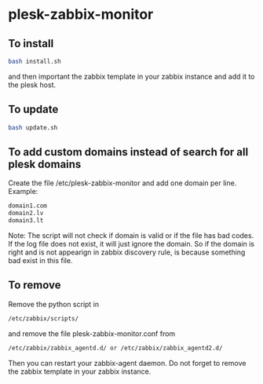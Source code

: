 # plesk-zabbix-monitor

## To install
```bash
bash install.sh
```

and then important the zabbix template in your zabbix instance and add it to the plesk host.

## To update
```bash
bash update.sh
```

## To add custom domains instead of search for all plesk domains

Create the file /etc/plesk-zabbix-monitor and add one domain per line. Example:

```bash
domain1.com
domain2.lv
domain3.lt
```

Note: The script will not check if domain is valid or if the file has bad codes. If the log file does not exist, it will just ignore the domain. So if the domain is right and is not appearign in zabbix discovery rule, is because something bad exist in this file.

## To remove

Remove the python script in
```bash
/etc/zabbix/scripts/
```
and remove the file plesk-zabbix-monitor.conf from

```bash
/etc/zabbix/zabbix_agentd.d/ or /etc/zabbix/zabbix_agentd2.d/
```

Then you can restart your zabbix-agent daemon. Do not forget to remove the zabbix template in your zabbix instance.
